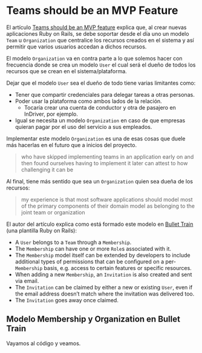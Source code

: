 # Teams should be an MVP Feature

El artículo [Teams should be an MVP feature](https://blog.bullettrain.co/teams-should-be-an-mvp-feature/) explica que, al crear nuevas aplicaciones Ruby on Rails, se debe soportar desde el día uno un modelo `Team` u `Organization` que centralice los recursos creados en el sistema y así permitir que varios usuarios accedan a dichos recursos.

El modelo `Organization` va en contra parte a lo que solemos hacer con frecuencia donde se crea un modelo `User` el cual será el dueño de todos los recursos que se crean en el sistema/plataforma.

Dejar que el modelo `User` sea el dueño de todo tiene varias limitantes como:

- Tener que compartir credenciales para delegar tareas a otras personas.
- Poder usar la plataforma como ambos lados de la relación.
	- Tocaría crear una cuenta de conductor y otra de pasajero en InDriver, por ejemplo.
- Igual se necesita un modelo `Organization` en caso de que empresas quieran pagar por el uso del servicio a sus empleados.

Implementar este modelo `Organization` es una de esas cosas que duele más hacerlas en el futuro que a inicios del proyecto.

> who have skipped implementing teams in an application early on and then found ourselves having to implement it later can attest to how challenging it can be

Al final, tiene más sentido que sea un `Organization` quien sea dueña de los recursos:

> my experience is that most software applications should model most of the primary components of their domain model as belonging to the joint team or organization

El autor del artículo explica como está formado este modelo en [Bullet Train](https://bullettrain.co/) (una plantilla Ruby on Rails):

- A `User` belongs to a `Team` through a `Membership`.
- The `Membership` can have one or more `Role`s associated with it.
- The `Membership` model itself can be extended by developers to include additional types of permissions that can be configured on a per-`Membership` basis, e.g. access to certain features or specific resources.
- When adding a new `Membership`, an `Invitation` is also created and sent via email.
- The `Invitation` can be claimed by either a new or existing `User`, even if the email address doesn’t match where the invitation was delivered too.
- The `Invitation` goes away once claimed.

## Modelo Membership y Organization en Bullet Train

Vayamos al código y veamos.